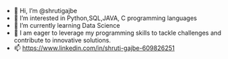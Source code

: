 - 👋 Hi, I’m @shrutigajbe
- 👀 I’m interested in Python,SQL,JAVA, C programming languages
- 🌱 I’m currently learning Data Science
- 💞️ I am eager to leverage my programming skills to tackle challenges and contribute to innovative solutions. 
- 📫 https://www.linkedin.com/in/shruti-gajbe-609826251

<!---
shrutigajbe/shrutigajbe is a ✨ special ✨ repository because its `README.md` (this file) appears on your GitHub profile.
You can click the Preview link to take a look at your changes.
--->
